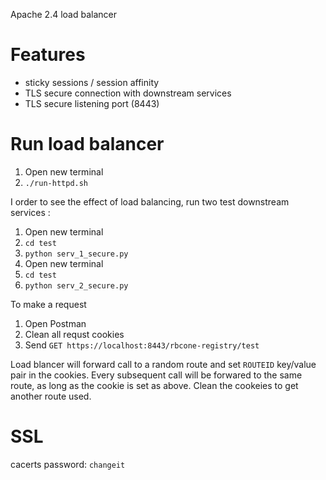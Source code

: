 Apache 2.4 load balancer

# Features

- sticky sessions / session affinity
- TLS secure connection with downstream services
- TLS secure listening port (8443)


# Run load balancer

1. Open new terminal
1. `./run-httpd.sh`

I order to see the effect of load balancing, run two test downstream services :

1. Open new terminal
1. `cd test`
1. `python serv_1_secure.py`
1. Open new terminal
1. `cd test`
1. `python serv_2_secure.py`

To make a request

1. Open Postman
2. Clean all requst cookies
3. Send `GET https://localhost:8443/rbcone-registry/test`

Load blancer will forward call to a random route and set `ROUTEID` key/value pair in the cookies.
Every subsequent call will be forwared to the same route, as long as the cookie is set as above. 
Clean the cookeies to get another route used.

# SSL

cacerts password: `changeit` 


